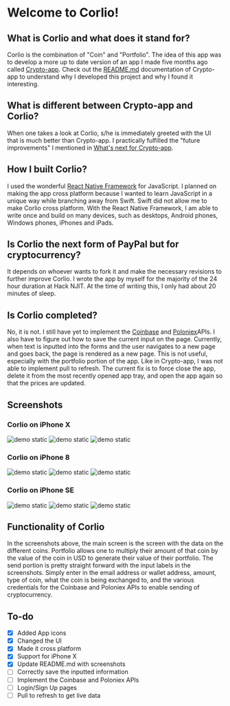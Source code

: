 # Welcome to Corlio!
## What is Corlio and what does it stand for?
Corlio is the combination of "Coin" and "Portfolio". The idea of this app was to develop a more up to date version of an app I made five months ago called <a href="https://github.com/rizzryan/Crypto-app">Crypto-app</a>. Check out the <a href="https://github.com/rizzryan/Crypto-app/blob/master/README.md">README.md</a> documentation of Crypto-app to understand why I developed this project and why I found it interesting.
## What is different between Crypto-app and Corlio?
When one takes a look at Corlio, s/he is immediately greeted with the UI that is much better than Crypto-app. I practically fulfilled the "future improvements" I mentioned in <a href="https://github.com/rizzryan/Crypto-app/blob/master/README.md#whats-next-for-crypto-app">What's next for Crypto-app</a>.
## How I built Corlio?
I used the wonderful <a href="https://github.com/facebook/react-native">React Native Framework</a> for JavaScript. I planned on making the app cross platform because I wanted to learn JavaScript in a unique way while branching away from Swift. Swift did not allow me to make Corlio cross platform. With the React Native Framework, I am able to write once and build on many devices, such as desktops, Android phones, Windows phones, iPhones and iPads.
## Is Corlio the next form of PayPal but for cryptocurrency?
It depends on whoever wants to fork it and make the necessary revisions to further improve Corlio. I wrote the app by myself for the majority of the 24 hour duration at Hack NJIT. At the time of writing this, I only had about 20 minutes of sleep.
## Is Corlio completed?
No, it is not. I still have yet to implement the <a href="https://www.coinbase.com">Coinbase</a> and <a href="https://www.poloniex.com">Poloniex</a>APIs. I also have to figure out how to save the current input on the page. Currently, when text is inputted into the forms and the user navigates to a new page and goes back, the page is rendered as a new page. This is not useful, especially with the portfolio portion of the app. Like in Crypto-app, I was not able to implement pull to refresh. The current fix is to force close the app, delete it from the most recently opened app tray, and open the app again so that the prices are updated.
## Screenshots
### Corlio on iPhone X
![demo static](/Screenshots/iPhoneX1.png)
![demo static](/Screenshots/iPhoneX2.png)
![demo static](/Screenshots/iPhoneX3.png)
### Corlio on iPhone 8
![demo static](/Screenshots/iPhone81.png)
![demo static](/Screenshots/iPhone82.png)
![demo static](/Screenshots/iPhone83.png)
### Corlio on iPhone SE
![demo static](/Screenshots/iPhoneSE1.png)
![demo static](/Screenshots/iPhoneSE2.png)
![demo static](/Screenshots/iPhoneSE3.png)
## Functionality of Corlio
In the screenshots above, the main screen is the screen with the data on the different coins. Portfolio allows one to multiply their amount of that coin by the value of the coin in USD to generate their value of their portfolio. The send portion is pretty straight forward with the input labels in the screenshots. Simply enter in the email address or wallet address, amount, type of coin, what the coin is being exchanged to, and the various credentials for the Coinbase and Poloniex APIs to enable sending of cryptocurrency.
## To-do
- [x] Added App icons
- [x] Changed the UI
- [x] Made it cross platform
- [x] Support for iPhone X
- [x] Update README.md with screenshots
- [ ] Correctly save the inputted information
- [ ] Implement the Coinbase and Poloniex APIs
- [ ] Login/Sign Up pages
- [ ] Pull to refresh to get live data
